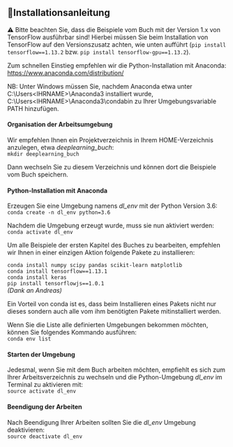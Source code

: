 ## 📝Installationsanleitung

⚠️ Bitte beachten Sie, dass die Beispiele vom Buch mit der Version 1.x von TensorFlow ausführbar sind! Hierbei müssen Sie beim Installation von TensorFlow auf den Versionszusatz achten, wie unten aufführt (```pip install tensorflow==1.13.2``` bzw. ```pip install tensorflow-gpu==1.13.2```).

Zum schnellen Einstieg empfehlen wir die Python-Installation mit Anaconda: https://www.anaconda.com/distribution/

NB: Unter Windows müssen Sie, nachdem Anaconda etwa unter C:\Users\<IHRNAME>\Anaconda3 installiert wurde, C:\Users\<IHRNAME>\Anaconda3\condabin zu Ihrer Umgebungsvariable PATH hinzufügen. <br>

#### Organisation der Arbeitsumgebung
Wir empfehlen Ihnen ein Projektverzeichnis in Ihrem HOME-Verzeichnis anzulegen, etwa <i>deeplearning_buch</i>:<br>
```mkdir deeplearning_buch```

Dann wechseln Sie zu diesem Verzeichnis und können dort die Beispiele vom Buch speichern.

#### Python-Installation mit Anaconda
Erzeugen Sie eine Umgebung namens <i>dl_env</i> mit der Python Version 3.6:<br>
```conda create -n dl_env python=3.6```


Nachdem die Umgebung erzeugt wurde, muss sie nun aktiviert werden:<br>
```conda activate dl_env```

Um alle Beispiele der ersten Kapitel des Buches zu bearbeiten, empfehlen wir Ihnen in einer einzigen Aktion folgende Pakete zu installieren:

```conda install numpy scipy pandas scikit-learn matplotlib```<br>
```conda install tensorflow==1.13.1```<br>
```conda install keras```<br>
```pip install tensorflowjs==1.0.1```  <br> *(Dank an Andreas)*

Ein Vorteil von conda ist es, dass beim Installieren eines Pakets nicht nur dieses sondern auch alle vom ihm benötigten Pakete mitinstalliert werden.


Wenn Sie die Liste alle definierten Umgebungen bekommen möchten, können Sie folgendes Kommando ausführen:<br>
```conda env list```

#### Starten der Umgebung
Jedesmal, wenn Sie mit dem Buch arbeiten möchten, empfiehlt es sich zum Ihrer Arbeitsverzeichnis zu wechseln und die Python-Umgebung <i>dl_env</i> im Terminal zu aktivieren mit:<br>
```source activate dl_env```

#### Beendigung der Arbeiten 
Nach Beendigung Ihrer Arbeiten sollten Sie die <i>dl_env</i> Umgebung deaktivieren:<br>
```source deactivate dl_env```
